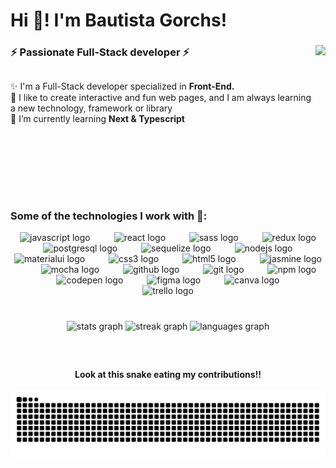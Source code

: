<h1 align="left">Hi 👋! I'm Bautista Gorchs!</h1>

###

<img align="right" height="240"  src="./giphy.gif"  />
<h3 align="left">⚡ Passionate Full-Stack developer ⚡</h3>

###


##

  ✨ I'm a Full-Stack developer specialized in **Front-End.** <br>
  🚀 I like to create interactive and fun web pages, and I am always learning a new technology, framework or library<br>
  🌱 I’m currently learning **Next & Typescript**

###

<br clear="both">
<h3>Some of the technologies I work with 🔨: </h3>
<div align="center">
  <img src="https://cdn.jsdelivr.net/gh/devicons/devicon/icons/javascript/javascript-plain.svg" height="40" alt="javascript logo"  />
  <img width="30" />
  <img src="https://cdn.jsdelivr.net/gh/devicons/devicon/icons/react/react-original.svg" height="40" alt="react logo"  />
  <img width="30" />
  <img src="https://cdn.jsdelivr.net/gh/devicons/devicon/icons/sass/sass-original.svg" height="40" alt="sass logo"  />
  <img width="30" />
  <img src="https://cdn.jsdelivr.net/gh/devicons/devicon/icons/redux/redux-original.svg" height="40" alt="redux logo"  />
  <img width="30" />
  <img src="https://cdn.jsdelivr.net/gh/devicons/devicon/icons/postgresql/postgresql-original.svg" height="40" alt="postgresql logo"  />
  <img width="30" />
  <img src="https://cdn.jsdelivr.net/gh/devicons/devicon/icons/sequelize/sequelize-original.svg" height="40" alt="sequelize logo"  />
  <img width="30" />
  <img src="https://cdn.jsdelivr.net/gh/devicons/devicon/icons/nodejs/nodejs-original.svg" height="40" alt="nodejs logo"  />
  <img width="30" />
  <img src="https://cdn.jsdelivr.net/gh/devicons/devicon/icons/materialui/materialui-original.svg" height="40" alt="materialui logo"  />
  <img width="30" />
  <img src="https://cdn.jsdelivr.net/gh/devicons/devicon/icons/css3/css3-plain.svg" height="40" alt="css3 logo"  />
  <img width="30" />
  <img src="https://cdn.jsdelivr.net/gh/devicons/devicon/icons/html5/html5-plain.svg" height="40" alt="html5 logo"  />
  <img width="30" />
  <img src="https://cdn.jsdelivr.net/gh/devicons/devicon/icons/jasmine/jasmine-plain.svg" height="40" alt="jasmine logo"  />
  <img width="30" />
  <img src="https://cdn.jsdelivr.net/gh/devicons/devicon/icons/mocha/mocha-plain.svg" height="40" alt="mocha logo"  />
  <img width="30" />
  <img src="https://skillicons.dev/icons?i=github" height="40" alt="github logo"  />
  <img width="30" />
  <img src="https://cdn.jsdelivr.net/gh/devicons/devicon/icons/git/git-plain-wordmark.svg" height="40" alt="git logo"  />
  <img width="30" />
  <img src="https://cdn.jsdelivr.net/gh/devicons/devicon/icons/npm/npm-original-wordmark.svg" height="40" alt="npm logo"  />
  <img width="30" />
  <img src="https://cdn.jsdelivr.net/gh/devicons/devicon/icons/codepen/codepen-plain.svg" height="40" alt="codepen logo"  />
  <img width="30" />
  <img src="https://cdn.jsdelivr.net/gh/devicons/devicon/icons/figma/figma-original.svg" height="40" alt="figma logo"  />
  <img width="30" />
  <img src="https://cdn.jsdelivr.net/gh/devicons/devicon/icons/canva/canva-original.svg" height="40" alt="canva logo"  />
  <img width="30" />
  <img src="https://cdn.jsdelivr.net/gh/devicons/devicon/icons/trello/trello-plain.svg" height="40" alt="trello logo"  />
</div>

###

<br clear="both">

<div align="center">
  <img src="https://github-readme-stats.vercel.app/api?username=bautistagorchs&hide_title=false&hide_rank=false&show_icons=true&include_all_commits=false&count_private=true&disable_animations=false&theme=gruvbox_light&locale=en&hide_border=false" height="135" alt="stats graph"  />
  <img src="https://streak-stats.demolab.com?user=bautistagorchs&locale=en&mode=daily&theme=gruvbox_light&hide_border=false&border_radius=5" height="135" alt="streak graph"  />
  <img src="https://github-readme-stats.vercel.app/api/top-langs?username=bautistagorchs&locale=en&hide_title=false&layout=compact&card_width=320&langs_count=6&theme=gruvbox_light&hide_border=false" height="135" alt="languages graph"  />
</div>

###

<br clear="both">
<h4 align="center">Look at this snake eating my contributions!!</h4>
<img src="https://raw.githubusercontent.com/bautistagorchs/bautistagorchs/output/snake.svg" fill="white" alt="Snake animation" />

###
